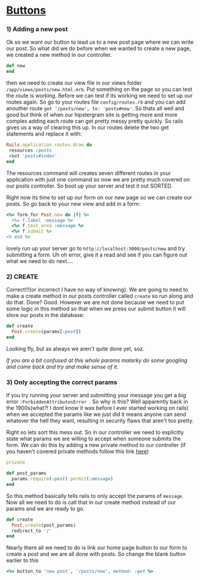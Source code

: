 # [Buttons](https://www.youtube.com/watch?v=VCLxJd1d84s)

### 1) Adding a new post

Ok so we want our button to lead us to a new post page where we can write our post. So what did we do before when we wanted to create a new page, we created a new method in our controller.

```ruby
def new
end
```
 then we need to create our view file in our views folder `/app/views/posts/new.html.erb`. Put something on the page so you can test the route is working. Before we can test if its working we need to set up our routes again. So go to your routes file `config/routes.rb` and you can add anouther route ``get '/posts/new', to: 'posts#new'``. So thats all well and good but think of when our hipstergram site is getting more and more complex adding each route can get pretty messy pretty quickly. So rails gives us a way of clearing this up. In our routes delete the two get statements and replace it with:

 ```ruby
Rails.application.routes.draw do
  resources :posts
  root 'posts#index'
end
 ```

The resources command will creates seven different routes in your application with just one command so now we are pretty much covered on our posts controller. So boot up your server and test it out SORTED.

Right now its time to set up our form on our new page so we can create our posts. So go back to your new view and add in a form:

```ruby
<%= form_for Post.new do |f| %>
  <%= f.label :message %>
  <%= f.text_area :message %>
  <%= f.submit %>
<% end %>
```
lovely run up your server go to `http://localhost:3000/posts/new` and try submitting a form. Uh oh error, give it a read and see if you can figure out what we need to do next....

### 2) CREATE

Correct!!!(or incorrect I have no way of knowing). We are going to need to make a create method in our posts controller called `create` so run along and do that. Done? Good. However we are not done because we need to put some logic in this method so that when we press our submit button it will store our posts in the database:

```ruby
def create
  Post.create(params[:post])
end
```
Looking fly, but as always we aren't quite done yet, soz.

_If you are a bit confused at this whole params malarky do some googling and come back and try and make sense of it._

### 3) Only accepting the correct params

If you try running your server and submitting your message you get a big error `:ForbiddenAttributesError `. So why is this? Well apparently back in the 1900s(what?! I dont know it was before I ever started working on rails) when we accepted the params like we just did it means anyone can send whatever the hell they want, resulting in security flaws that aren't too pretty.

Right so lets sort this mess out. So in our controller we need to explicitly state what params we are willing to accept when someone submits the form. We can do this by adding a new private method to our controller (if you haven't covered private methods follow this link [here](http://culttt.com/2015/06/03/the-difference-between-public-protected-and-private-methods-in-ruby/))

```ruby
private

def post_params
  params.require(:post).permit(:message)
end
```
So this method basically tells rails to only accept the params of `message`. Now all we need to do is call that in our create method instead of our params and we are ready to go.

```ruby
def create
  Post.create(post_params)
  redirect_to '/'
end
```  

Nearly there all we need to do is link our home page button to our form to create a post and we are all done with posts. So change the blank button earlier to this

```ruby
<%= button_to 'new post', '/posts/new', method: :get %>
```
